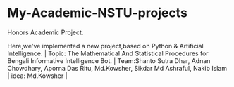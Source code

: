 # My-Academic-NSTU-projects

Honors Academic Project.

Here,we've implemented a new project,based on Python & Artificial Intelligence. | Topic: The Mathematical And Statistical Procedures for Bengali Informative Intelligence Bot. | Team:Shanto Sutra Dhar, Adnan Chowdhary, Aporna Das Ritu, Md.Kowsher, Sikdar Md Ashraful, Nakib Islam | idea: Md.Kowsher |


